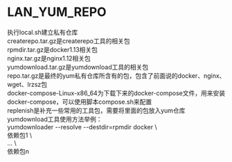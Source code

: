 # LAN_YUM_REPO 
执行local.sh建立私有仓库  
createrepo.tar.gz是createrepo工具的相关包   
rpmdir.tar.gz是docker1.13相关包   
nginx.tar.gz是nginx1.12相关包   
yumdownload.tar.gz是yumdownload工具的相关包   
repo.tar.gz是最终的yum私有仓库所含有的包，包含了前面说的docker、nginx、wget、lrzsz包   
docker-compose-Linux-x86_64为下载下来的docker-compose文件，用来安装docker-compose，可以使用脚本compose.sh来配置   
replenish是补充一些常用的工具包，需要将里面的包放入yum仓库  
yumdownload工具使用方法举例：  
yumdownloader --resolve --destdir=rpmdir docker \  
依赖包1 \  
... \  
依赖包n   





